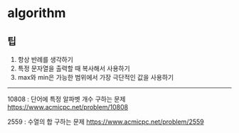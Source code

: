 # algorithm
## 팁
1. 항상 반례를 생각하기
2. 특정 문자열을 출력할 때 복사해서 사용하기
3. max와 min은 가능한 범위에서 가장 극단적인 값을 사용하기

---
10808 : 단어에 특정 알파벳 개수 구하는 문제
<https://www.acmicpc.net/problem/10808>

2559 : 수열의 합 구하는 문제
<https://www.acmicpc.net/problem/2559>
